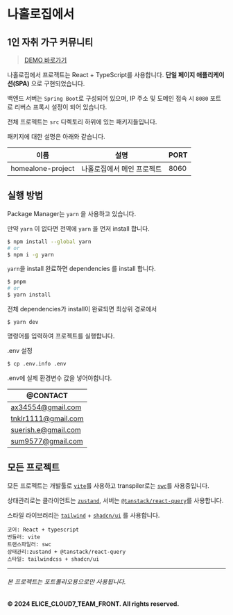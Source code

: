# 나홀로집에서

## 1인 자취 가구 커뮤니티

> [DEMO 바로가기](https://www.na-holo.site/)

나홀로집에서 프로젝트는 React + TypeScript를 사용합니다.
**단일 페이지 애플리케이션(SPA)** 으로 구현되었습니다.

백엔드 서버는 `Spring Boot`로 구성되어 있으며, IP 주소 및 도메인 접속 시 `8080` 포트로 리버스 프록시 설정이 되어 있습니다.

전체 프로젝트는 `src` 디렉토리 하위에 있는 패키지들입니다.

패키지에 대한 설명은 아래와 같습니다.

| 이름              | 설명                       | PORT |
| ----------------- | -------------------------- | ---- |
| homealone-project | 나홀로집에서 메인 프로젝트 | 8060 |

## 실행 방법

Package Manager는 `yarn` 을 사용하고 있습니다.

만약 `yarn` 이 없다면 전역에 `yarn` 을 먼저 install 합니다.

```sh
$ npm install --global yarn
# or
$ npm i -g yarn
```

`yarn`을 install 완료하면 dependencies 를 install 합니다.

```sh
$ pnpm
# or
$ yarn install
```

전체 dependencies가 install이 완료되면 최상위 경로에서

```
$ yarn dev
```

명령어를 입력하여 프로젝트를 실행합니다.

.env 설정

```sh
$ cp .env.info .env
```

.env에 실제 환경변수 값을 넣어야합니다.

| @CONTACT            |
| ------------------- |
| ax34554@gmail.com   |
| tnklr1111@gmail.com |
| suerish.e@gmail.com |
| sum9577@gmail.com   |

## 모든 프로젝트

모든 프로젝트는 개발툴로 [`vite`](https://ko.vitejs.dev/guide/)를 사용하고 transpiler로는 [`swc`](https://swc.rs/)를 사용중입니다.

상태관리로는 클라이언트는 [`zustand`](https://docs.pmnd.rs/zustand/getting-started/introduction), 서버는 [`@tanstack/react-query`](https://tanstack.com/query/latest/docs/framework/react/overview)를 사용합니다.

스타일 라이브러리는 [`tailwind`](https://tailwindcss.com/docs/installation) + [`shadcn/ui`](https://ui.shadcn.com/docs) 를 사용합니다.

```
코어: React + typescript
번들러: vite
트랜스파일러: swc
상태관리:zustand + @tanstack/react-query
스타일: tailwindcss + shadcn/ui
```

---

###### 본 프로젝트는 포트폴리오용으로만 사용됩니다.

**© 2024 ELICE_CLOUD7_TEAM_FRONT. All rights reserved.**
